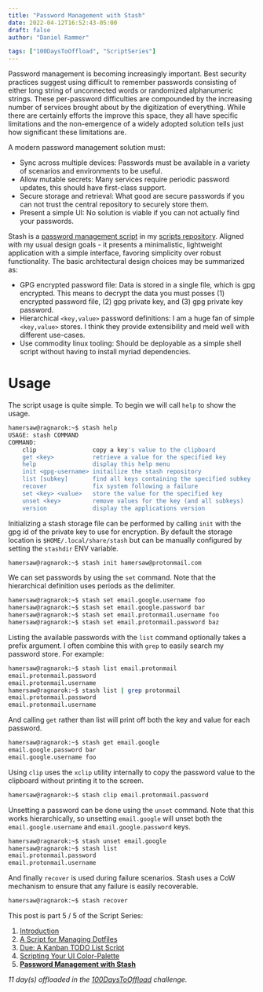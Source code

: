 ```yaml
---
title: "Password Management with Stash"
date: 2022-04-12T16:52:43-05:00
draft: false
author: "Daniel Rammer"

tags: ["100DaysToOffload", "ScriptSeries"]
---
```


Password management is becoming increasingly important. Best security practices suggest using difficult to remember passwords consisting of either long string of unconnected words or randomized alphanumeric strings. These per-password difficulties are compounded by the increasing number of services brought about by the digitization of everything. While there are certainly efforts the improve this space, they all have specific limitations and the non-emergence of a widely adopted solution tells just how significant these limitations are.

A modern password management solution must:
- Sync across multiple devices: Passwords must be available in a variety of scenarios and environments to be useful.
- Allow mutable secrets: Many services require periodic password updates, this should have first-class support.
- Secure storage and retrieval: What good are secure passwords if you can not trust the central repository to securely store them.
- Present a simple UI: No solution is viable if you can not actually find your passwords.

Stash is a [password management script](https://github.com/hamersaw/scripts/blob/master/stash) in my [scripts repository](https://github.com/hamersaw/scripts). Aligned with my usual design goals - it presents a minimalistic, lightweight application with a simple interface, favoring simplicity over robust functionality. The basic architectural design choices may be summarized as:
- GPG encrypted password file: Data is stored in a single file, which is gpg encrypted. This means to decrypt the data you must posses (1) encrypted password file, (2) gpg private key, and (3) gpg private key password.
- Hierarchical `<key,value>` password definitions: I am a huge fan of simple `<key,value>` stores. I think they provide extensibility and meld well with different use-cases.
- Use commodity linux tooling: Should be deployable as a simple shell script without having to install myriad dependencies.

# Usage

The script usage is quite simple. To begin we will call `help` to show the usage.

```bash
hamersaw@ragnarok:~$ stash help
USAGE: stash COMMAND
COMMAND:
    clip                copy a key's value to the clipboard
    get <key>           retrieve a value for the specified key
    help                display this help menu
    init <gpg-username> initailize the stash repository
    list [subkey]       find all keys containing the specified subkey
    recover             fix system following a failure
    set <key> <value>   store the value for the specified key
    unset <key>         remove values for the key (and all subkeys)
    version             display the applications version
```

Initializing a stash storage file can be performed by calling `init` with the gpg id of the private key to use for encryption. By default the storage location is `$HOME/.local/share/stash` but can be manually configured by setting the `stashdir` ENV variable.

```bash
hamersaw@ragnarok:~$ stash init hamersaw@protonmail.com
```

We can set passwords by using the `set` command. Note that the hierarchical definition uses periods as the delimiter.

```bash
hamersaw@ragnarok:~$ stash set email.google.username foo
hamersaw@ragnarok:~$ stash set email.google.password bar
hamersaw@ragnarok:~$ stash set email.protonmail.username foo
hamersaw@ragnarok:~$ stash set email.protonmail.password baz
```

Listing the available passwords with the `list` command optionally takes a prefix argument. I often combine this with `grep` to easily search my password store. For example:

```bash
hamersaw@ragnarok:~$ stash list email.protonmail
email.protonmail.password
email.protonmail.username
hamersaw@ragnarok:~$ stash list | grep protonmail
email.protonmail.password
email.protonmail.username
```

And calling `get` rather than list will print off both the key and value for each password.

```bash
hamersaw@ragnarok:~$ stash get email.google
email.google.password bar
email.google.username foo
```

Using `clip` uses the `xclip` utility internally to copy the password value to the clipboard without printing it to the screen.

```bash
hamersaw@ragnarok:~$ stash clip email.protonmail.password
```

Unsetting a password can be done using the `unset` command. Note that this works hierarchically, so unsetting `email.google` will unset both the `email.google.username` and `email.google.password` keys.

```bash
hamersaw@ragnarok:~$ stash unset email.google
hamersaw@ragnarok:~$ stash list
email.protonmail.password
email.protonmail.username
```

And finally `recover` is used during failure scenarios. Stash uses a CoW mechanism to ensure that any failure is easily recoverable.

```bash
hamersaw@ragnarok:~$ stash recover
```

This post is part 5 / 5 of the Script Series:
1. [Introduction](/posts/2022.01.14-introducing-script-series)
2. [A Script for Managing Dotfiles](/posts/2022.01.18-a-script-for-managing-dotfiles)
3. [Due: A Kanban TODO List Script](/posts/2022.01.20-due-a-kanban-todo-list-script)
4. [Scripting Your UI Color-Palette](/posts/2022.03.03-scripting-your-ui-color-palette)
5. [**Password Management with Stash**](/posts/2022.04.12-password-management-with-stash)

_11 day(s) offloaded in the [100DaysToOffload](https://100daystooffload.com/) challenge._
